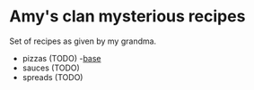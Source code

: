 # Amy's clan mysterious recipes

Set of recipes as given by my grandma.

- pizzas (TODO)
  -[base](./pizzas/base.md)
- sauces (TODO)
- spreads (TODO)